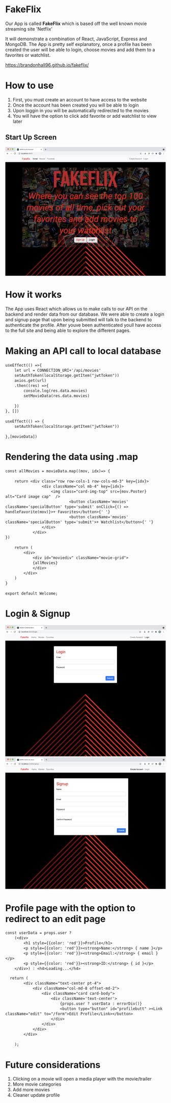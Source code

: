 # FakeFlix

Our App is called **FakeFlix** which is based off the well known movie streaming site 'Netflix'

It will demonstrate a combination of React, JavaScript, Express and MongoDB.
The App is pretty self explanatory, once a profile has been created the user will be able to login, choose movies and add them to a favorites or watchlist.

https://brandonhall96.github.io/fakeflix/

# How to use

1. First, you must create an account to have access to the website
2. Once the account has been created you will be able to login
3. Upon loggin in you will be automatically redirected to the movies
4. You will have the option to click add favorite or add watchlist to view later

## Start Up Screen
![Starting screen](/public/photos/read.jpeg)

# How it works

The App uses React which allows us to make calls to our API on the backend and render data from our database. We were able to create a login and signup page that upon being submitted will talk to the backend to authenticate the profile. After youve been authenticated youll have access to the full site and being able to explore the different pages.

# Making an API call to local database
```
useEffect(() =>{
    let url = CONNECTION_URI+'/api/movies'
    setAuthToken(localStorage.getItem("jwtToken"))
    axios.get(url)
    .then((res) =>{
        console.log(res.data.movies) 
        setMovieData(res.data.movies)
        
    })
}, [])

useEffect(() => {
    setAuthToken(localStorage.getItem("jwtToken"))   
    
},[movieData])
```

# Rendering the data using .map
```
const allMovies = movieData.map((mov, idx)=> {

    return <div class="row row-cols-1 row-cols-md-3" key={idx}>
                <div className="col mb-4" key={idx}>
                    <img class="card-img-top" src={mov.Poster} alt="Card image cap"  />
                            <button className='movies' className='specialButton' type='submit' onClick={() => handleFavorite(mov)}>+ Favorites</button>{' '}
                            <button className='movies' className='specialButton' type='submit'>+ Watchlist</button>{' '}
                </div>
            </div>
})

    return (
        <div>
            <div id="moviediv" className="movie-grid">
            {allMovies}
            </div>
        </div>
    )
}

export default Welcome;
```

# Login & Signup
![Login Screen](/public/photos/login.jpeg)
![Signup Screen](/public/photos/signup.jpeg)

# Profile page with the option to redirect to an edit page
```
const userData = props.user ? 
    (<div>
        <h1 style={{color: 'red'}}>Profile</h1>
        <p style={{color: 'red'}}><strong>Name:</strong> { name }</p> 
        <p style={{color: 'red'}}><strong>Email:</strong> { email }</p> 
        <p style={{color: 'red'}}><strong>ID:</strong> { id }</p>
    </div>) : <h4>Loading...</h4>
```

```
  return (
        <div className="text-center pt-4">
            <div className="col-md-8 offset-md-2">
                <div className="card card-body">
                    <div className='text-center'>
                        {props.user ? userData : errorDiv()}
                        <button type="button" id="profilebutt" ><Link className="edit" to="/form">Edit Profile</Link></button>
                    </div>
                </div>
            </div>
        </div>
        
    );
```

# Future considerations

1. Clicking on a movie will open a media player with the movie/trailer
2. More movie categories
3. Add more movies
4. Cleaner update profile
